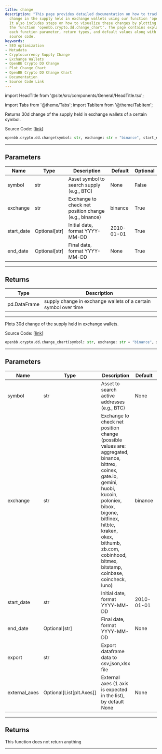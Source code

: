 ```yaml
---
title: change
description: "This page provides detailed documentation on how to track the 30-day"
  change in the supply held in exchange wallets using our function 'openbb.crypto.dd.change'.
  It also includes steps on how to visualize these changes by plotting a chart using
  the function 'openbb.crypto.dd.change_chart'. The page contains explanations about
  each function parameter, return types, and default values along with links to the
  source code.
keywords:
- SEO optimization
- Metadata
- Cryptocurrency Supply Change
- Exchange Wallets
- OpenBB Crypto DD Change
- Plot Change Chart
- OpenBB Crypto DD Change Chart
- Documentation
- Source Code Link
---
```


import HeadTitle from '@site/src/components/General/HeadTitle.tsx';

<HeadTitle title="crypto.dd.change - Reference | OpenBB SDK Docs" />

import Tabs from '@theme/Tabs';
import TabItem from '@theme/TabItem';

<Tabs>
<TabItem value="model" label="Model" default>

Returns 30d change of the supply held in exchange wallets of a certain symbol.

Source Code: [[link](https://github.com/OpenBB-finance/OpenBBTerminal/tree/main/openbb_terminal/cryptocurrency/due_diligence/glassnode_model.py#L555)]

```python
openbb.crypto.dd.change(symbol: str, exchange: str = "binance", start_date: str = "2010-01-01", end_date: Optional[str] = None)
```

---

## Parameters

| Name | Type | Description | Default | Optional |
| ---- | ---- | ----------- | ------- | -------- |
| symbol | str | Asset symbol to search supply (e.g., BTC) | None | False |
| exchange | str | Exchange to check net position change (e.g., binance) | binance | True |
| start_date | Optional[str] | Initial date, format YYYY-MM-DD | 2010-01-01 | True |
| end_date | Optional[str] | Final date, format YYYY-MM-DD | None | True |


---

## Returns

| Type | Description |
| ---- | ----------- |
| pd.DataFrame | supply change in exchange wallets of a certain symbol over time |
---

</TabItem>
<TabItem value="view" label="Chart">

Plots 30d change of the supply held in exchange wallets.

Source Code: [[link](https://github.com/OpenBB-finance/OpenBBTerminal/tree/main/openbb_terminal/cryptocurrency/due_diligence/glassnode_view.py#L157)]

```python
openbb.crypto.dd.change_chart(symbol: str, exchange: str = "binance", start_date: str = "2010-01-01", end_date: Optional[str] = None, export: str = "", external_axes: Optional[List[matplotlib.axes._axes.Axes]] = None)
```

---

## Parameters

| Name | Type | Description | Default | Optional |
| ---- | ---- | ----------- | ------- | -------- |
| symbol | str | Asset to search active addresses (e.g., BTC) | None | False |
| exchange | str | Exchange to check net position change (possible values are: aggregated, binance,<br/>bittrex, coinex, gate.io, gemini, huobi, kucoin, poloniex, bibox, bigone, bitfinex,<br/>hitbtc, kraken, okex, bithumb, zb.com, cobinhood, bitmex, bitstamp, coinbase, coincheck, luno) | binance | True |
| start_date | str | Initial date, format YYYY-MM-DD | 2010-01-01 | True |
| end_date | Optional[str] | Final date, format YYYY-MM-DD | None | True |
| export | str | Export dataframe data to csv,json,xlsx file |  | True |
| external_axes | Optional[List[plt.Axes]] | External axes (1 axis is expected in the list), by default None | None | True |


---

## Returns

This function does not return anything

---

</TabItem>
</Tabs>

